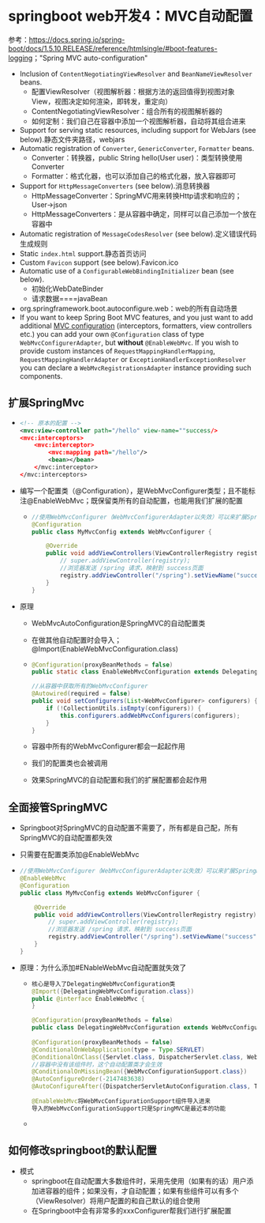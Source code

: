 # springboot web开发4：MVC自动配置



参考：<https://docs.spring.io/spring-boot/docs/1.5.10.RELEASE/reference/htmlsingle/#boot-features-logging>；"Spring MVC auto-configuration"

- Inclusion of `ContentNegotiatingViewResolver` and `BeanNameViewResolver` beans.
  - 配置ViewResolver（视图解析器：根据方法的返回值得到视图对象View，视图决定如何渲染，即转发，重定向）
  - ContentNegotiatingViewResolver：组合所有的视图解析器的
  - 如何定制：我们自己在容器中添加一个视图解析器，自动将其组合进来
- Support for serving static resources, including support for WebJars (see below).静态文件夹路径，webjars
- Automatic registration of `Converter`, `GenericConverter`, `Formatter` beans.
  - Converter：转换器，public String hello(User user)：类型转换使用Converter
  - Formatter：格式化器，也可以添加自己的格式化器，放入容器即可
- Support for `HttpMessageConverters` (see below).消息转换器
  - HttpMessageConverter：SpringMVC用来转换Http请求和响应的；User->json
  - HttpMessageConverters：是从容器中确定，同样可以自己添加一个放在容器中
- Automatic registration of `MessageCodesResolver` (see below).定义错误代码生成规则
- Static `index.html` support.静态首页访问
- Custom `Favicon` support (see below).Favicon.ico
- Automatic use of a `ConfigurableWebBindingInitializer` bean (see below).
  - 初始化WebDateBinder
  - 请求数据====javaBean
- org.springframework.boot.autoconfigure.web：web的所有自动场景
- If you want to keep Spring Boot MVC features, and you just want to add additional [MVC configuration](https://docs.spring.io/spring/docs/4.3.14.RELEASE/spring-framework-reference/htmlsingle#mvc) (interceptors, formatters, view controllers etc.) you can add your own `@Configuration` class of type `WebMvcConfigurerAdapter`, but **without** `@EnableWebMvc`. If you wish to provide custom instances of `RequestMappingHandlerMapping`, `RequestMappingHandlerAdapter` or `ExceptionHandlerExceptionResolver` you can declare a `WebMvcRegistrationsAdapter` instance providing such components.



## 扩展SpringMvc

* ```xml
  <!-- 原本的配置 -->
  <mvc:view-controller path="/hello" view-name=""success/>
  <mvc:interceptors>
      <mvc:interceptor>
          <mvc:mapping path="/hello"/>
          <bean></bean>
      </mvc:interceptor>
  </mvc:interceptors>
  ```

* 编写一个配置类（@Configuration），是WebMvcConfigurer类型；且不能标注@EnableWebMvc；既保留类所有的自动配置，也能用我们扩展的配置

  * ```java
    //使用WebMvcConfigurer（WebMvcConfigurerAdapter以失效）可以来扩展SpringMvc的功能
    @Configuration
    public class MyMvcConfig extends WebMvcConfigurer {
    
        @Override
        public void addViewControllers(ViewControllerRegistry registry) {
            // super.addViewController(registry);
            //浏览器发送 /spring 请求，映射到 success页面
            registry.addViewController("/spring").setViewName("success");
        }
    }
    ```

* 原理

  * WebMvcAutoConfiguration是SpringMVC的自动配置类

  * 在做其他自动配置时会导入；@Import(EnableWebMvcConfiguration.class)

  * ```java
    @Configuration(proxyBeanMethods = false)
    public static class EnableWebMvcConfiguration extends DelegatingWebMvcConfiguration implements ResourceLoaderAware {
    
    //从容器中获取所有的WebMvcConfigurer
    @Autowired(required = false)
    public void setConfigurers(List<WebMvcConfigurer> configurers) {
        if (!CollectionUtils.isEmpty(configurers)) {
            this.configurers.addWebMvcConfigurers(configurers);
        }
    }
    ```

  * 容器中所有的WebMvcConfigurer都会一起起作用

  * 我们的配置类也会被调用

  * 效果SpringMVC的自动配置和我们的扩展配置都会起作用



## 全面接管SpringMVC

* Springboot对SpringMVC的自动配置不需要了，所有都是自己配，所有SpringMVC的自动配置都失效

* 只需要在配置类添加@EnableWebMvc

* ```java
  //使用WebMvcConfigurer（WebMvcConfigurerAdapter以失效）可以来扩展SpringMvc的功能
  @EnableWebMvc
  @Configuration
  public class MyMvcConfig extends WebMvcConfigurer {
  
      @Override
      public void addViewControllers(ViewControllerRegistry registry) {
          // super.addViewController(registry);
          //浏览器发送 /spring 请求，映射到 success页面
          registry.addViewController("/spring").setViewName("success");
      }
  }
  ```

* 原理：为什么添加#ENableWebMvc自动配置就失效了

  * ```java
    核心是导入了DelegatingWebMvcConfiguration类
    @Import({DelegatingWebMvcConfiguration.class})
    public @interface EnableWebMvc {
    }
    
    @Configuration(proxyBeanMethods = false)
    public class DelegatingWebMvcConfiguration extends WebMvcConfigurationSupport {
        
    @Configuration(proxyBeanMethods = false)
    @ConditionalOnWebApplication(type = Type.SERVLET)
    @ConditionalOnClass({Servlet.class, DispatcherServlet.class, WebMvcConfigurer.class})
    //容器中没有该组件时，这个自动配置类才会生效
    @ConditionalOnMissingBean({WebMvcConfigurationSupport.class})
    @AutoConfigureOrder(-2147483638)
    @AutoConfigureAfter({DispatcherServletAutoConfiguration.class, TaskExecutionAutoConfiguration.class, ValidationAutoConfiguration.class})
        
    @EnableWebMvc将WebMvcConfigurationSupport组件导入进来
    导入的WebMvcConfigurationSupport只是SpringMVC是最近本的功能
    ```

  * 

## 如何修改springboot的默认配置

* 模式
  * springboot在自动配置大多数组件时，采用先使用（如果有的话）用户添加进容器的组件；如果没有，才自动配置；如果有些组件可以有多个（ViewResolver）将用户配置的和自己默认的组合使用
  * 在Springboot中会有非常多的xxxConfigurer帮我们进行扩展配置